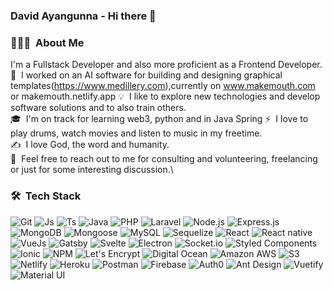 ### David Ayangunna - Hi there 👋 

<!--
**kingisdave/kingisdave** is a ✨ _special_ ✨ repository because its `README.md` (this file) appears on your GitHub profile.

Here are some ideas to get you started:

- 🔭 I’m currently working on ...
- 🌱 I’m currently learning ...
- 👯 I’m looking to collaborate on ...
- 🤔 I’m looking for help with ...
- 💬 Ask me about ...
- 📫 How to reach me: ...
- 😄 Pronouns: ...
- ⚡ Fun fact: ...
-->


### 👨🏻‍💻 &nbsp;About Me
I'm a Fullstack Developer and also more proficient as a Frontend Developer.
🔭 &nbsp;I worked on an AI software for building and designing graphical templates(https://www.medillery.com),currently on www.makemouth.com or makemouth.netlify.app
💡 &nbsp;I like to explore new technologies and develop software solutions and to also train others.\
🎓 &nbsp;I'm on track for learning web3, python and in Java Spring
⚡ &nbsp;I love to play drums, watch movies and listen to music in my freetime.\
✍️ &nbsp;I love God, the word and humanity.\
💬 &nbsp;Feel free to reach out to me for consulting and volunteering, freelancing or just for some interesting discussion.\
<!-- ✉️ &nbsp;You can contact me an email at ayangunnadavid@gmail.com! I'll try to respond as soon as I can.\ -->

### 🛠 &nbsp;Tech Stack


![Git](https://img.shields.io/badge/-Git-000?&logo=git)
![Js](https://img.shields.io/badge/-JavaScript-000?&logo=Javascript)
![Ts](https://img.shields.io/badge/-TypeScript-000?&logo=Typescript)
![Java](https://img.shields.io/badge/-Java-000?&logo=Java)
![PHP](https://img.shields.io/badge/-PHP-000?&logo=PHP)
![Laravel](https://img.shields.io/badge/-Laravel-000?&logo=Laravel)
![Node.js](https://img.shields.io/badge/-Node.js-000?&logo=node.js)
![Express.js](https://img.shields.io/badge/-Express.js-000)
![MongoDB](https://img.shields.io/badge/-MongoDB-000?&logo=mongodb)
![Mongoose](https://img.shields.io/badge/-Mongoose-000?&logo=Mongoose)
![MySQL](https://img.shields.io/badge/-MySQL-000?&logo=mysql&logoColor=FFFFFF)
![Sequelize](https://img.shields.io/badge/-Sequelize-000?&logo=sequelize)
![React](https://img.shields.io/badge/-React-000?&logo=React)
![React native](https://img.shields.io/badge/-React%20native-000?&logo=React)
![VueJs](https://img.shields.io/badge/-Vuejs-000?&logo=Vuejs)
![Gatsby](https://img.shields.io/badge/-Gatsby-000?&logo=Gatsby)
![Svelte](https://img.shields.io/badge/-Svelte-000?&logo=Svelte)
![Electron](https://img.shields.io/badge/-Electron-000?&logo=Electron)
![Socket.io](https://img.shields.io/badge/-Socket.io-000?&logo=Socket.io)
![Styled Components](https://img.shields.io/badge/-Styled%20Components-000?&logo=styled-components)
![Ionic](https://img.shields.io/badge/-Xcode-000?&logo=Ionic)
![NPM](https://img.shields.io/badge/-NPM-000?&logo=NPM)
![Let's Encrypt](https://img.shields.io/badge/-Let's%20Encrypt-000?&logo=lets-encrypt)
![Digital Ocean](https://img.shields.io/badge/-Digital%20Ocean-000?&logo=DigitalOcean)
![Amazon AWS](https://img.shields.io/badge/-Amazon%20AWS-000?&logo=amazon-aws)
![S3](https://img.shields.io/badge/-S3-000?&logo=S3)
![Netlify](https://img.shields.io/badge/-Netlify-000?&logo=Netlify)
![Heroku](https://img.shields.io/badge/-Heroku-000?&logo=Heroku)
![Postman](https://img.shields.io/badge/-Postman-000?&logo=Postman)
![Firebase](https://img.shields.io/badge/-Firebase-000?&logo=Firebase)
![Auth0](https://img.shields.io/badge/-Auth0-000?&logo=Auth0)
![Ant Design](https://img.shields.io/badge/-Ant%20Design-000?&logo=Ant-Design)
![Vuetify](https://img.shields.io/badge/-Vuetify-000?&logo=Vuetify)
![Material UI](https://img.shields.io/badge/-Material%20UI-000?&logo=Material-UI)
<br />


<!--### Hi there 👋 -->

<!--
**kingisdave/kingisdave** is a ✨ _special_ ✨ repository because its `README.md` (this file) appears on your GitHub profile.

Here are some ideas to get you started:

- 🔭 I’m currently working on ...

- 🌱 I’m currently learning ...

- 👯 I’m looking to collaborate on ...
- 🤔 I’m looking for help with ...
- 💬 Ask me about ...
- 📫 How to reach me: ...
- 😄 Pronouns: He/him
- ⚡ Fun fact: ...
-->
<!--
kingisdave/README.md
David Ayangunna. - Hi there 👋

👨🏻‍💻  About Me
I'm a Fullstack Developer
🔭  I’m currently working on an AI software for building and designing graphical templates
💡   I like to explore new technologies and develop software solutions and quick hacks.
🎓  I'm currently learning web3 and python
✍️  I love to play drums, listen and mime to music in my freetime.
✍️  I'm a God lover, I love the word and I love humanity.
💬  Feel free to reach out to me for jobs, pro bono consulting and volunteering, or just for some interesting discussion.
👯 I’m looking to collaborate on new project
✉️  You can shoot me an email at davidayangunna@gmail.com! I'll try to respond as soon as I can.
📄  Please have a look at my Résumé for more details about me. I'm open to feedback and suggestions!

### :hammer_and_wrench: Languages and Tools :
<div>
  <img src="https://github.com/devicons/devicon/blob/master/icons/java/java-original-wordmark.svg" title="Java" alt="Java" width="40" height="40"/>&nbsp;
  <img src="https://github.com/devicons/devicon/blob/master/icons/react/react-original-wordmark.svg" title="React" alt="React" width="40" height="40"/>&nbsp;
  <img src="https://github.com/devicons/devicon/blob/master/icons/materialui/materialui-original.svg" title="Material UI" alt="Material UI" width="40" height="40"/>&nbsp;
  <img src="https://github.com/devicons/devicon/blob/master/icons/redux/redux-original.svg" title="Redux" alt="Redux " width="40" height="40"/>&nbsp;
  <img src="https://github.com/devicons/devicon/blob/master/icons/css3/css3-plain-wordmark.svg"  title="CSS3" alt="CSS" width="40" height="40"/>&nbsp;
  <img src="https://github.com/devicons/devicon/blob/master/icons/html5/html5-original.svg" title="HTML5" alt="HTML" width="40" height="40"/>&nbsp;
  <img src="https://github.com/devicons/devicon/blob/master/icons/javascript/javascript-original.svg" title="JavaScript" alt="JavaScript" width="40" height="40"/>&nbsp;
  <img src="https://github.com/devicons/devicon/blob/master/icons/firebase/firebase-plain-wordmark.svg" title="Firebase" alt="Firebase" width="40" height="40"/>&nbsp;
  <img src="https://github.com/devicons/devicon/blob/master/icons/mysql/mysql-original-wordmark.svg" title="MySQL"  alt="MySQL" width="40" height="40"/>&nbsp;
  <img src="https://github.com/devicons/devicon/blob/master/icons/nodejs/nodejs-original-wordmark.svg" title="NodeJS" alt="NodeJS" width="40" height="40"/>&nbsp;
  <img src="https://github.com/devicons/devicon/blob/master/icons/amazonwebservices/amazonwebservices-plain-wordmark.svg" title="AWS" alt="AWS" width="40" height="40"/>&nbsp;
  <img src="https://github.com/devicons/devicon/blob/master/icons/git/git-original-wordmark.svg" title="Git" **alt="Git" width="40" height="40"/>
</div>
-->
<!-- 
JavaScript TypeScript Eslint Prettier Git Node.js Express.js MongoDB Mongoose MySQL Sequelize React React native Expo Gatsby Svelte Vue Ionic Vue Socket.io Styled Components Tailwind NPM PHP Laravel Let's Encrypt Digital Ocean Amazon AWS S3 Bucket Netlify Heroku Postman Firebase Auth0 Ant Design Material? UI JQuery Vuetify Java Hibernate JDBC
-->

